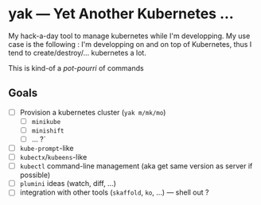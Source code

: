 # yak — Yet Another Kubernetes …

My hack-a-day tool to manage kubernetes while I'm developping. My use
case is the following : I'm developping on and on top of Kubernetes,
thus I tend to create/destroy/… kubernetes a lot.

This is kind-of a *pot-pourri* of commands

## Goals

- [ ] Provision a kubernetes cluster (`yak m/mk/mo`)
  - [ ] `minikube`
  - [ ] `minishift`
  - [ ] … ?`
- [ ] `kube-prompt`-like
- [ ] `kubectx`/`kubeens`-like
- [ ] `kubectl` command-line management (aka get same version as
	  server if possible)
- [ ] `plumini` ideas (watch, diff, …)
- [ ] integration with other tools (`skaffold`, `ko`, …) — shell out ?
